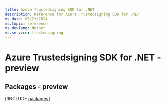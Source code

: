 ```yaml
---
title: Azure Trustedsigning SDK for .NET
description: Reference for Azure Trustedsigning SDK for .NET
ms.date: 05/21/2024
ms.topic: reference
ms.devlang: dotnet
ms.service: trustedsigning
---
```

# Azure Trustedsigning SDK for .NET - preview
## Packages - preview
[!INCLUDE [packages](trustedsigning-index.md)]